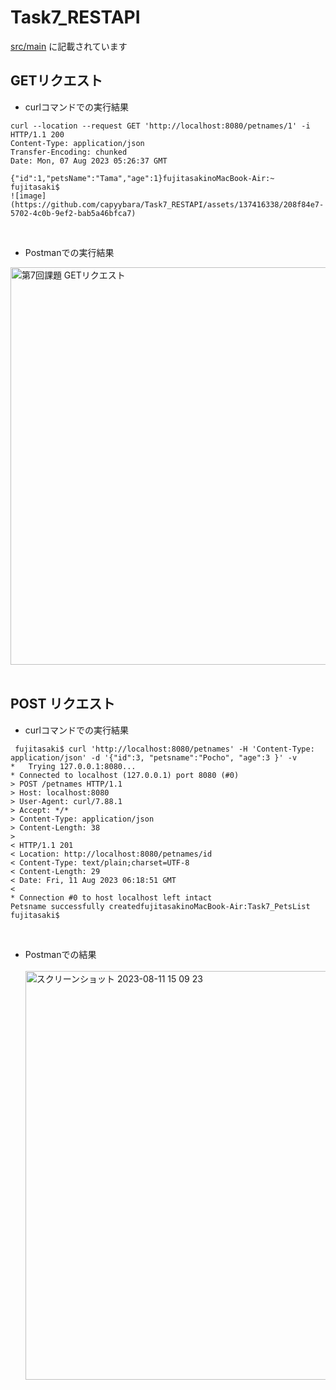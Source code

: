 # Task7_RESTAPI

[src/main](https://github.com/capyybara/Task7_RESTAPI/tree/master/src/main/java/com/Task7RESTAPI/PetsList)
に記載されています


## GETリクエスト
- curlコマンドでの実行結果

```
curl --location --request GET 'http://localhost:8080/petnames/1' -i
HTTP/1.1 200 
Content-Type: application/json
Transfer-Encoding: chunked
Date: Mon, 07 Aug 2023 05:26:37 GMT

{"id":1,"petsName":"Tama","age":1}fujitasakinoMacBook-Air:~ fujitasaki$ 
![image](https://github.com/capyybara/Task7_RESTAPI/assets/137416338/208f84e7-5702-4c0b-9ef2-bab5a46bfca7)

```

<br>

- Postmanでの実行結果
<img width="636" alt="第7回課題 GETリクエスト" src="https://github.com/capyybara/Task7_RESTAPI/assets/137416338/a71af865-e7ff-4d85-9784-ed8603d4441b">

<br>
<br>

## POST リクエスト
- curlコマンドでの実行結果

```
 fujitasaki$ curl 'http://localhost:8080/petnames' -H 'Content-Type: application/json' -d '{"id":3, "petsname":"Pocho", "age":3 }' -v
*   Trying 127.0.0.1:8080...
* Connected to localhost (127.0.0.1) port 8080 (#0)
> POST /petnames HTTP/1.1
> Host: localhost:8080
> User-Agent: curl/7.88.1
> Accept: */*
> Content-Type: application/json
> Content-Length: 38
> 
< HTTP/1.1 201 
< Location: http://localhost:8080/petnames/id
< Content-Type: text/plain;charset=UTF-8
< Content-Length: 29
< Date: Fri, 11 Aug 2023 06:18:51 GMT
< 
* Connection #0 to host localhost left intact
Petsname successfully createdfujitasakinoMacBook-Air:Task7_PetsList fujitasaki$ 
```

<br>

- Postmanでの結果
<br><br>
  <img width="654" alt="スクリーンショット 2023-08-11 15 09 23" src="https://github.com/capyybara/Task7_RESTAPI/assets/137416338/a2b88b53-4d12-4e71-a35f-e40b76f8005a">




